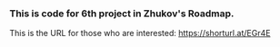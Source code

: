 ### This is code for 6th project in Zhukov's Roadmap.

This is the URL for those who are interested:
https://shorturl.at/EGr4E 
